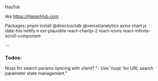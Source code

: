 HasTok

like https://HasanHub.com

Packages:
pnpm install @directus/sdk @vercel/analytics axios chart.js date-fns millify n
ext-plausible react-chartjs-2 react-icons react-infinite-scroll-component

--

### Todos:
Nuqs for search params syncing with client?
"- Use 'nuqs' for URL search parameter state management."
